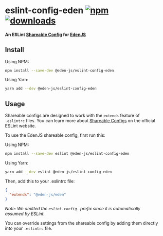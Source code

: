 # eslint-config-eden [![npm][npm-image]][npm-url] [![downloads][downloads-image]][downloads-image]

[npm-image]: https://img.shields.io/npm/v/eslint-config-eden.svg?style=flat-square
[npm-url]: https://npmjs.org/package/eslint-config-eden
[downloads-image]: https://img.shields.io/npm/dm/eslint-config-eden.svg?style=flat-square
[downloads-url]: https://npmjs.org/package/eslint-config-eden

#### An ESLint [Shareable Config](http://eslint.org/docs/developer-guide/shareable-configs) for [EdenJS](https://github.com/eden-js/eden)


## Install

Using NPM:

```bash
npm install --save-dev @eden-js/eslint-config-eden
```

Using Yarn:

```bash
yarn add --dev @eden-js/eslint-config-eden
```

## Usage

Shareable configs are designed to work with the `extends` feature of `.eslintrc` files. You can learn more about [Shareable Configs](http://eslint.org/docs/developer-guide/shareable-configs) on the official ESLint website.

To use the EdenJS shareable config, first run this:

Using NPM:

```bash
npm install --save-dev eslint @eden-js/eslint-config-eden
```

Using Yarn:

```bash
yarn add --dev eslint @eden-js/eslint-config-eden
```

Then, add this to your .eslintrc file:

```json
{
  "extends": "@eden-js/eden"
}
```

*Note: We omitted the `eslint-config-` prefix since it is automatically assumed by ESLint.*

You can override settings from the shareable config by adding them directly into your `.eslintrc` file.

